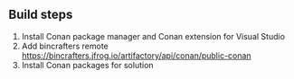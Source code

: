 ## Build steps
1. Install Conan package manager and Conan extension for Visual Studio
1. Add bincrafters remote https://bincrafters.jfrog.io/artifactory/api/conan/public-conan
1. Install Conan packages for solution
